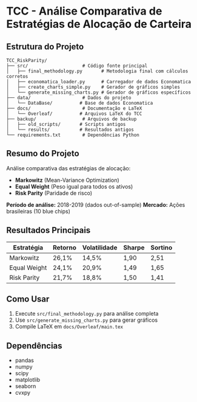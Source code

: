 # TCC - Análise Comparativa de Estratégias de Alocação de Carteira

## Estrutura do Projeto

```
TCC_RiskParity/
├── src/                    # Código fonte principal
│   ├── final_methodology.py       # Metodologia final com cálculos corretos
│   ├── economatica_loader.py      # Carregador de dados Economatica
│   ├── create_charts_simple.py    # Gerador de gráficos simples
│   └── generate_missing_charts.py # Gerador de gráficos específicos
├── data/                   # Dados do projeto
│   └── DataBase/          # Base de dados Economatica
├── docs/                   # Documentação e LaTeX
│   └── Overleaf/          # Arquivos LaTeX do TCC
├── backup/                 # Arquivos de backup
│   ├── old_scripts/       # Scripts antigos
│   └── results/           # Resultados antigos
└── requirements.txt        # Dependências Python
```

## Resumo do Projeto

Análise comparativa das estratégias de alocação:
- **Markowitz** (Mean-Variance Optimization)
- **Equal Weight** (Peso igual para todos os ativos)
- **Risk Parity** (Paridade de risco)

**Período de análise:** 2018-2019 (dados out-of-sample)
**Mercado:** Ações brasileiras (10 blue chips)

## Resultados Principais

| Estratégia    | Retorno | Volatilidade | Sharpe | Sortino |
|---------------|---------|--------------|--------|---------|
| Markowitz     | 26,1%   | 14,5%        | 1,90   | 2,51    |
| Equal Weight  | 24,1%   | 20,9%        | 1,49   | 1,65    |
| Risk Parity   | 21,7%   | 18,8%        | 1,50   | 1,41    |

## Como Usar

1. Execute `src/final_methodology.py` para análise completa
2. Use `src/generate_missing_charts.py` para gerar gráficos
3. Compile LaTeX em `docs/Overleaf/main.tex`

## Dependências

- pandas
- numpy
- scipy
- matplotlib
- seaborn
- cvxpy